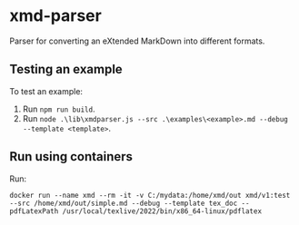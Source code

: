 # xmd-parser
Parser for converting an eXtended MarkDown into different formats.

## Testing an example
To test an example:

1. Run `npm run build`.
2. Run `node .\lib\xmdparser.js --src .\examples\<example>.md --debug --template <template>`.

## Run using containers
Run:

```
docker run --name xmd --rm -it -v C:/mydata:/home/xmd/out xmd/v1:test --src /home/xmd/out/simple.md --debug --template tex_doc --pdfLatexPath /usr/local/texlive/2022/bin/x86_64-linux/pdflatex
```
